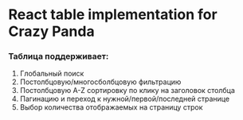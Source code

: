 # React table implementation for Crazy Panda

### Таблица поддерживает:

1. Глобальный поиск
2. Постолбцовую/многосболбцовую фильтрацию
3. Постолбцовую A-Z сортировку по клику на заголовок столбца
4. Пагинацию и переход к нужной/первой/последней странице
5. Выбор количества отображаемых на страницу строк
